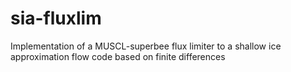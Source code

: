 # sia-fluxlim
Implementation of a MUSCL-superbee flux limiter to a shallow ice approximation flow code based on finite differences

